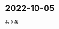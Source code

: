 # 2022-10-05

共 0 条

<!-- BEGIN WEIBO -->
<!-- 最后更新时间 Wed Oct 05 2022 15:30:27 GMT+0800 (China Standard Time) -->

<!-- END WEIBO -->
